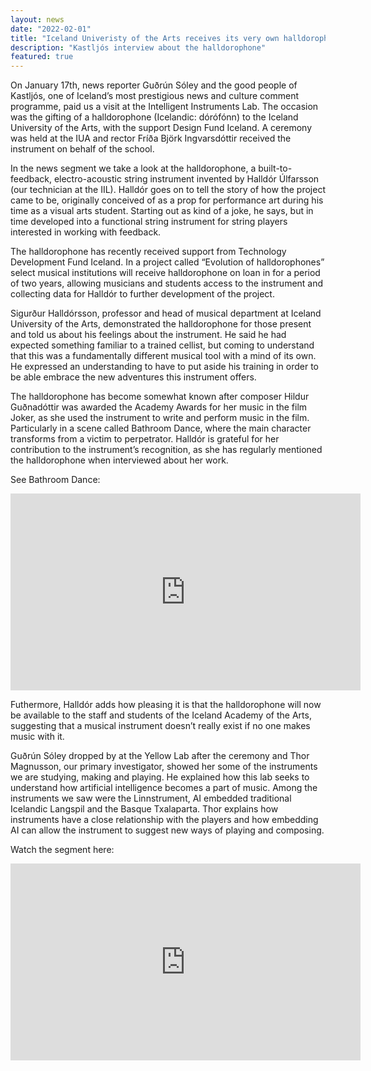 ```yaml
---
layout: news
date: "2022-02-01"
title: "Iceland Univeristy of the Arts receives its very own halldorophone"
description: "Kastljós interview about the halldorophone"
featured: true
---
```


<script> import CaptionedImage from "../../components/Images/student_IIL.svelte" </script>

<CaptionedImage
  src="stock/halldor_kastljos.png"
  alt="A man speaking to camera. Behind him another man is playing the halldorophone, an intelligent string instrument."
  caption="Halldór Úlfarsson, the creator of the halldorophone."/>

On January 17th, news reporter Guðrún Sóley and the good people of Kastljós, one of Iceland’s most prestigious news and culture comment programme, paid us a visit at the Intelligent Instruments Lab. The occasion was the gifting of a halldorophone (Icelandic: dórófónn) to the Iceland University of the Arts, with the support Design Fund Iceland. A ceremony was held at the IUA and rector Fríða Björk Ingvarsdóttir received the instrument on behalf of the school. 

In the news segment we take a look at the halldorophone, a built-to-feedback, electro-acoustic string instrument invented by Halldór Úlfarsson (our technician at the IIL). Halldór goes on to tell the story of how the project came to be, originally conceived of as a prop for performance art during his time as a visual arts student. Starting out as kind of a joke, he says, but in time developed into a functional string instrument for string players interested in working with feedback.

The halldorophone has recently received support from Technology Development Fund Iceland. In a project called “Evolution of halldorophones” select musical institutions will receive halldorophone on loan in for a period of two years, allowing musicians and students access to the instrument and collecting data for Halldór to further development of the project. 

<CaptionedImage
  src="stock/halldorophone3.jpg"
  alt="A wooden cello like instrument embedded with electronic parts."
  caption="The halldorophone that is now in the possession of IUA."/>

Sigurður Halldórsson, professor and head of musical department at Iceland University of the Arts, demonstrated the halldorophone for those present and told us about his feelings about the instrument. He said he had expected something familiar to a trained cellist, but coming to understand that this was a fundamentally different musical tool with a mind of its own. He expressed an understanding to have to put aside his training in order to be able embrace the new adventures this instrument offers.

The halldorophone has become somewhat known after composer Hildur Guðnadóttir was awarded the Academy Awards for her music in the film Joker, as she used the instrument to write and perform music in the film. Particularly in a scene called Bathroom Dance, where the main character transforms from a victim to perpetrator. Halldór is grateful for her contribution to the instrument’s recognition, as she has regularly mentioned the halldorophone when interviewed about her work.

See Bathroom Dance:
<iframe width="560" height="315" src="https://www.youtube.com/embed/VdfgiEQeceM" title="YouTube video player" frameborder="0" allow="accelerometer; autoplay; clipboard-write; encrypted-media; gyroscope; picture-in-picture" allowfullscreen></iframe>

Futhermore, Halldór adds how pleasing it is that the halldorophone will now be available to the staff and students of the Iceland Academy of the Arts, suggesting that a musical instrument doesn’t really exist if no one makes music with it. 

Guðrún Sóley dropped by at the Yellow Lab after the ceremony and Thor Magnusson, our primary investigator, showed her some of the instruments we are studying, making and playing. He explained how this lab seeks to understand how artificial intelligence becomes a part of music. Among the instruments we saw were the Linnstrument, AI embedded traditional Icelandic Langspil and the Basque Txalaparta. Thor explains how instruments have a close relationship with the players and how embedding AI can allow the instrument to suggest new ways of playing and composing.

Watch the segment here:
<iframe width="560" height="315" src="https://www.youtube.com/embed/LFDXomBusRQ" title="YouTube video player" frameborder="0" allow="accelerometer; autoplay; clipboard-write; encrypted-media; gyroscope; picture-in-picture" allowfullscreen></iframe>
